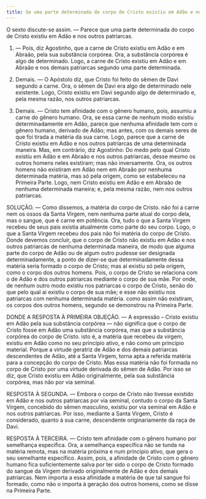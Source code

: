 ```yaml
---
title: Se uma parte determinada do corpo de Cristo existiu em Adão e nos outros patriarcas
---
```


O sexto discute-se assim. — Parece que uma parte determinada do corpo de Cristo existiu em Adão e nos outros patriarcas.  

1. — Pois, diz Agostinho, que a carne de Cristo existiu em Adão e em Abraão, pela sua substância corpórea. Ora, a substância corpórea é algo de determinado. Logo, a carne de Cristo existiu em Adão e em Abraão e nos demais patriarcas segundo uma parte determinada.  

2. Demais. — O Apóstolo diz, que Cristo foi feito do sêmen de Davi segundo a carne. Ora, o sêmen de Davi era algo de determinado nele existente. Logo, Cristo existiu em Davi segundo algo de determinado e, pela mesma razão, nos outros patriarcas.  

3. Demais. — Cristo tem afinidade com o gênero humano, pois, assumiu a carne do gênero humano. Ora, se essa carne de nenhum modo existiu determinadamente em Adão, parece que nenhuma afinidade tem com o gênero humano, derivado de Adão; mas antes, com os demais seres de que foi tirada a matéria da sua carne. Logo, parece que a carne de Cristo existiu em Adão e nos outros patriarcas de uma determinada maneira.  Mas, em contrário, diz Agostinho: Do medo pelo qual Cristo existiu em Adão e em Abraão e nos outros patriarcas, desse mesmo os outros homens neles existiram; mas não inversamente. Ora, os outros homens não existiram em Adão nem em Abraão por nenhuma determinada matéria, mas só pela origem, como se estabeleceu na Primeira Parte. Logo, nem Cristo existiu em Adão e em Abraão de nenhuma determinada maneira; e, pela mesma razão, nem nos outros patriarcas.  

SOLUÇÃO. — Como dissemos, a matéria do corpo de Cristo. não foi a carne nem os ossos da Santa Virgem, nem nenhuma parte atual do corpo dela, mas o sangue, que é carne em potência. Ora, tudo o que a Santa Virgem recebeu de seus pais existia atualmente como parte do seu corpo. Logo, o que a Santa Virgem recebeu dos pais não foi matéria do corpo de Cristo. Donde devemos concluir, que o corpo de Cristo não existiu em Adão e nos outros patriarcas de nenhuma determinada maneira, de modo que alguma parte do corpo de Adão ou de algum outro pudesse ser designada determinadamente, a ponto de dizer-se que determinadamente dessa matéria seria formado o corpo de Cristo; mas aí existiu só pela origem, como o corpo dos outros homens. Pois, o corpo de Cristo se relaciona com o de Adão e dos outros patriarcas mediante o corpo de sua mãe. Por onde, de nenhum outro modo existiu nos patriarcas o corpo de Cristo, senão do que pelo qual ai existiu o corpo de sua mãe; e esse não existiu nos patriarcas com nenhuma determinada matéria. como assim não existiram, os corpos dos outros homens, segundo se demonstrou na Primeira Parte.  

DONDE A RESPOSTA À PRIMEIRA OBJEÇÃO. — A expressão – Cristo existiu em Adão pela sua substância corpórea — não significa que o corpo de Cristo fosse em Adão uma substância corpórea, mas que a substância corpórea do corpo de Cristo. isto é, a matéria que recebeu da virgem, existiu em Adão como no seu princípio ativo, e não como um principio material. Porque a virtude geratriz de Adão e dos demais patriarcas descendentes de Adão, até a Santa Virgem, torna apta a referida matéria para a concepção do corpo de Cristo. Mas essa matéria não foi formada no corpo de Cristo por uma virtude derivada do sêmen de Adão. Por isso se diz, que Cristo existiu em Adão originalmente, pela sua substância corpórea, mas não por via seminal.  

RESPOSTA À SEGUNDA. — Embora o corpo de Cristo não tivesse existido em Adão e nos outros patriarcas por via seminal, contudo o corpo da Santa Virgem, concebido do sêmen masculino, existiu por via seminal em Adão e nos outros patriarcas. Por isso, mediante a Santa Virgem, Cristo é considerado, quanto à sua carne, descendente originariamente da raça de Davi.  

RESPOSTA À TERCEIRA. — Cristo tem afinidade com o gênero humano por semelhança específica. Ora, a semelhança específica não se tunda na matéria remota, mas na matéria próxima e num principio ativo, que gera o seu semelhante específico. Assim, pois, a afinidade de Cristo com o gênero humano fica suficientemente salva por ter sido o corpo de Cristo formado do sangue da Virgem derivado originalmente de Adão e dos demais patriarcas. Nem importa a essa afinidade a matéria de que tal sangue foi formado, como não o importa à geração dos outros homens, como se disse na Primeira Parte.
